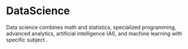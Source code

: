 # DataScience
 Data science combines math and statistics, specialized programming, advanced analytics, artificial intelligence (AI), and machine learning with specific subject .
